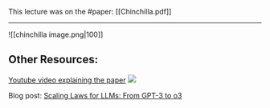 This lecture was on the #paper: [[Chinchilla.pdf]]
***
![[chinchilla image.png|100]]
## Other Resources:

[Youtube video explaining the paper](https://www.youtube.com/watch?v=PZXN7jm9IC0)
![](https://www.youtube.com/watch?v=PZXN7jm9IC0)

Blog post: [Scaling Laws for LLMs: From GPT-3 to o3](https://cameronrwolfe.substack.com/p/llm-scaling-laws)




